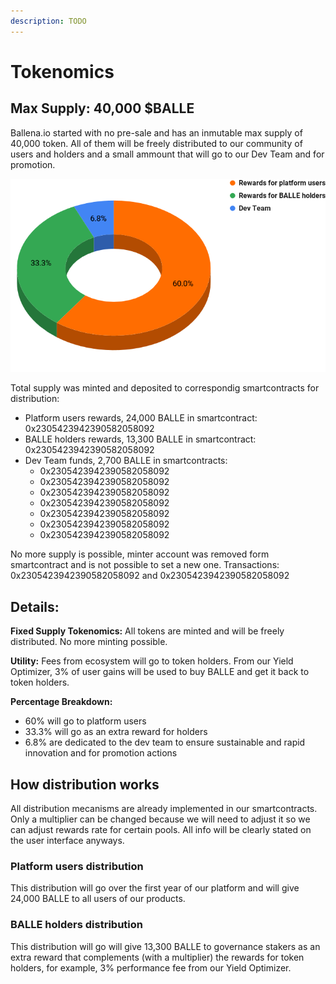```yaml
---
description: TODO
---
```


# Tokenomics

## Max Supply: 40,000 $BALLE

Ballena.io started with no pre-sale and has an inmutable max supply of 40,000 token. All of them will be freely distributed to our community of users and holders and a small ammount that will go to our Dev Team and for promotion.

![](.gitbook/assets/BALLE_Token_Distribution.png)

Total supply was minted and deposited to correspondig smartcontracts for distribution:

* Platform users rewards, 24,000 BALLE in smartcontract: 0x2305423942390582058092
* BALLE holders rewards, 13,300 BALLE in smartcontract: 0x2305423942390582058092
* Dev Team funds, 2,700 BALLE in smartcontracts:
  * 0x2305423942390582058092
  * 0x2305423942390582058092
  * 0x2305423942390582058092
  * 0x2305423942390582058092
  * 0x2305423942390582058092
  * 0x2305423942390582058092
  * 0x2305423942390582058092

No more supply is possible, minter account was removed form smartcontract and is not possible to set a new one. Transactions: 0x2305423942390582058092 and 0x2305423942390582058092

## Details:

**Fixed Supply Tokenomics:** All tokens are minted and will be freely distributed. No more minting possible.

**Utility:** Fees from ecosystem will go to token holders. From our Yield Optimizer, 3% of user gains will be used to buy BALLE and get it back to token holders.

**Percentage Breakdown:**

* 60% will go to platform users
* 33.3% will go as an extra reward for holders
* 6.8% are dedicated to the dev team to ensure sustainable and rapid innovation and for promotion actions

## How distribution works

All distribution mecanisms are already implemented in our smartcontracts. Only a multiplier can be changed because we will need to adjust it so we can adjust rewards rate for certain pools. All info will be clearly stated on the user interface anyways.

### Platform users distribution

This distribution will go over the first year of our platform and will give 24,000 BALLE to all users of our products.

### BALLE holders distribution

This distribution will go will give 13,300 BALLE to governance stakers as an extra reward that complements \(with a multiplier\) the rewards for token holders, for example, 3% performance fee from our Yield Optimizer.


